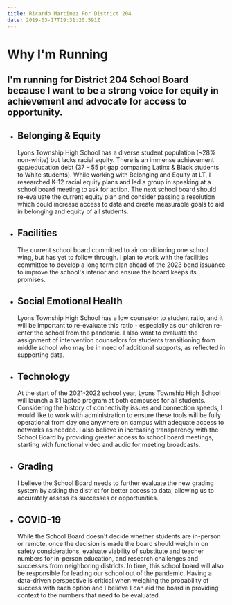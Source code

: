 ```yaml
---
title: Ricardo Martinez For District 204
date: 2019-03-17T19:31:20.591Z
---
```

# Why I'm Running

## I'm running for District 204 School Board because I want to be a strong voice for equity in achievement and advocate for access to opportunity.

* ## Belonging & Equity

  Lyons Township High School has a diverse student population (~28% non-white) but lacks racial equity. There is an immense achievement gap/education debt (37 – 55 pt gap comparing Latinx & Black students to White students). While working with Belonging and Equity at LT, I researched K-12 racial equity plans and led a group in speaking at a school board meeting to ask for action. The next school board should re-evaluate the current equity plan and consider passing a resolution which could increase access to data and create measurable goals to aid in belonging and equity of all students. 
* ## Facilities

  The current school board committed to air conditioning one school wing, but has yet to follow through. I plan to work with the facilities committee to develop a long term plan ahead of the 2023 bond issuance to improve the school's interior and ensure the board keeps its promises.
* ## Social Emotional Health

  Lyons Township High School has a low counselor to student ratio, and it will be important to re-evaluate this ratio - especially as our children re-enter the school from the pandemic. I also want to evaluate the assignment of intervention counselors for students transitioning from middle school who may be in need of additional supports, as reflected in supporting data. 
* ## Technology

  At the start of the 2021-2022 school year, Lyons Township High School will launch a 1:1 laptop program at both campuses for all students. Considering the history of connectivity issues and connection speeds, I would like to work with administration to ensure these tools will be fully operational from day one anywhere on campus with adequate access to networks as needed. I also believe in increasing transparency with the School Board by providing greater access to school board meetings, starting with functional video and audio for meeting broadcasts.
* ## Grading

  I believe the School Board needs to further evaluate the new grading system by asking the district for better access to data, allowing us to accurately assess its successes or opportunities.
* ## COVID-19

  While the School Board doesn't decide whether students are in-person or remote, once the decision is made the board should weigh in on safety considerations, evaluate viability of substitute and teacher numbers for in-person education, and research challenges and successes from neighboring districts. In time, this school board will also be responsible for leading our school out of the pandemic. Having a data-driven perspective is critical when weighing the probability of success with each option and I believe I can aid the board in providing context to the numbers that need to be evaluated.